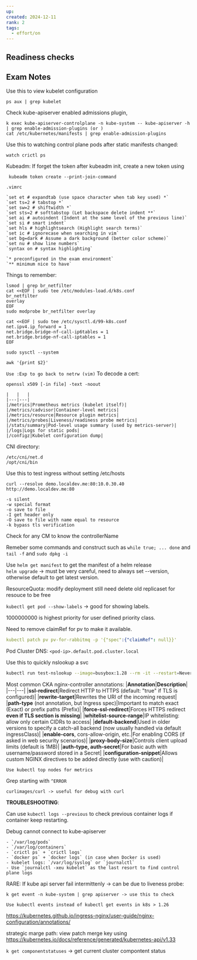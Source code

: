 ```yaml
---
up: 
created: 2024-12-11
rank: 2
tags:
  - effort/on
---
```

## Readiness checks


## Exam Notes

Use this to view kubelet configuration
```
ps aux | grep kubelet
```

Check kube-apiserver enabled admissions plugin, 
```
k exec kube-apiserver-controlplane -n kube-system -- kube-apiserver -h | grep enable-admission-plugins (or )
cat /etc/kubernetes/manifests | grep enable-admission-plugins
```
Use this to watching control plane pods after static manifests changed:
```
watch crictl ps
```

Kubeadm:
If forget the token after kubeadm init, create a new token using
```
 kubeadm token create --print-join-command
```

`.vimrc`
```
`set et # expandtab (use space character when tab key used) *`  
`set ts=2 # tabstop *`  
`set sw=2 # shiftwidth *`  
`set sts=2 # softtabstop (Let backspace delete indent **`  
`set ai # autoindent (Indent at the same level of the previous line)`  
`set si # smart indent`  
`set hls # highlightsearch (Highlight search terms)`  
`set ic # ignorecase when searching in vim`  
`set bg=dark # Assume a dark background (better color scheme)`  
`set nu # show line numbers`  
`syntax on # syntax highlighting`

`* preconfigured in the exam environment`  
`** minimum nice to have`
```

Things to remember:
```
lsmod | grep br_netfilter
cat <<EOF | sudo tee /etc/modules-load.d/k8s.conf
br_netfilter
overlay
EOF
sudo modprobe br_netfilter overlay

cat <<EOF | sudo tee /etc/sysctl.d/99-k8s.conf
net.ipv4.ip_forward = 1
net.bridge.bridge-nf-call-ip6tables = 1
net.bridge.bridge-nf-call-iptables = 1
EOF

sudo sysctl --system
```

```
awk '{print $2}'
```

`Use :Exp to go back to netrw (vim)` 
To decode a cert:
```
openssl x509 [-in file] -text -noout
```

```
|   |   |
|---|---|
|/metrics|Prometheus metrics (kubelet itself)|
|/metrics/cadvisor|Container-level metrics|
|/metrics/resource|Resource plugin metrics|
|/metrics/probes|Liveness/readiness probe metrics|
|/stats/summary|Pod-level usage summary (used by metrics-server)|
|/logs|Logs for static pods|
|/configz|Kubelet configuration dump|
```

CNI directory:
```
/etc/cni/net.d
/opt/cni/bin
```

Use this to test ingress without setting /etc/hosts
```
curl --resolve demo.localdev.me:80:10.0.30.40 http://demo.localdev.me:80
```
```
-s silent
-w special format
-o save to file
-I get header only
-O save to file with name equal to resource
-k bypass tls verification
```

Check for any CM to know the controllerName

Remeber some commands and construct such as `while true; ... done` and `tail -f` and `sudo dpkg -i`

Use `helm get manifest` to get the manifest of a helm release\
`helm upgrade` -> must be very careful, need to always set --version, otherwise default to get latest version.

ResourceQuota: modify deployment still need delete old replicaset for resouce to be free

`kubectl get pod --show-labels` -> good for showing labels.

1000000000 is highest priority for user defined priority class.

Need to remove claimRef for pv to make it available.
```yaml
kubectl patch pv pv-for-rabbitmq -p '{"spec":{"claimRef": null}}'
```
Pod Cluster DNS:
`<pod-ip>.default.pod.cluster.local`

Use this to quickly nslookup a svc
```sh
kubectl run test-nslookup --image=busybox:1.28 --rm -it --restart=Never -- nslookup nginx-resolver-service-cka06-svcn
```
Most common CKA nginx-controller annotations:
|**Annotation**|**Description**|
|---|---|
|**ssl-redirect**|Redirect HTTP to HTTPS (default: "true" if TLS is configured)|
|**rewrite-target**|Rewrites the URI of the incoming request|
|**path-type** (not annotation, but Ingress spec)|Important to match exact (Exact) or prefix paths (Prefix)|
|**force-ssl-redirect**|Forces HTTPS redirect **even if TLS section is missing**|
|**whitelist-source-range**|IP whitelisting: allow only certain CIDRs to access|
|**default-backend**|Used in older versions to specify a catch-all backend (now usually handled via default ingressClass)|
|**enable-cors**, cors-allow-origin, etc.|For enabling CORS (if asked in web security scenarios)|
|**proxy-body-size**|Controls client upload limits (default is 1MB)|
|**auth-type, auth-secret**|For basic auth with username/password stored in a Secret|
|**configuration-snippet**|Allows custom NGINX directives to be added directly (use with caution)|

```
Use kubectl top nodes for metrics
```

Grep starting with `^ERROR`

```
curlimages/curl -> useful for debug with curl
```

**TROUBLESHOOTING**:

Can use `kubectl logs --previous` to check previous container logs if container keep restarting.

Debug cannot connect to kube-apiserver
```
- `/var/log/pods`
- `/var/log/containers`
- `crictl ps` + `crictl logs`
- `docker ps` + `docker logs` (in case when Docker is used)
- kubelet logs: `/var/log/syslog` or `journalctl`
- Use `journalctl -xeu kubelet` as the last resort to find control plane logs
```
RARE:
If kube api server fail intermittenly -> can be due to liveness probe: 

```
k get event -n kube-system | grep apiserver -> use this to check
```


```
Use kubectl events instead of kubectl get events in k8s > 1.26
```

https://kubernetes.github.io/ingress-nginx/user-guide/nginx-configuration/annotations/

strategic marge path: view patch merge key using https://kubernetes.io/docs/reference/generated/kubernetes-api/v1.33 

`k get componentstatuses` -> get current cluster compontent status
